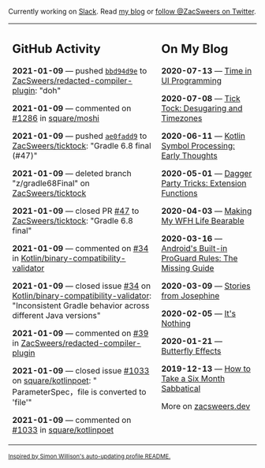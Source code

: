 Currently working on [Slack](https://slack.com/). Read [my blog](https://zacsweers.dev/) or [follow @ZacSweers on Twitter](https://twitter.com/ZacSweers).

<table><tr><td valign="top" width="60%">

## GitHub Activity
<!-- githubActivity starts -->
**2021-01-09** — pushed [`bbd94d9e`](https://github.com/ZacSweers/redacted-compiler-plugin/commit/bbd94d9e754262b77041546cdb3ff8ae0f395f4e) to [ZacSweers/redacted-compiler-plugin](https://api.github.com/repos/ZacSweers/redacted-compiler-plugin): "doh"

**2021-01-09** — commented on [#1286](https://github.com/square/moshi/pull/1286#issuecomment-757360062) in [square/moshi](https://api.github.com/repos/square/moshi)

**2021-01-09** — pushed [`ae0fadd9`](https://github.com/ZacSweers/ticktock/commit/ae0fadd956b63289c524a3ae3d2069deb718c751) to [ZacSweers/ticktock](https://api.github.com/repos/ZacSweers/ticktock): "Gradle 6.8 final (#47)"

**2021-01-09** — deleted branch "z/gradle68Final" on [ZacSweers/ticktock](https://api.github.com/repos/ZacSweers/ticktock)

**2021-01-09** — closed PR [#47](https://api.github.com/repos/ZacSweers/ticktock/pulls/47) to [ZacSweers/ticktock](https://api.github.com/repos/ZacSweers/ticktock): "Gradle 6.8 final"

**2021-01-09** — commented on [#34](https://github.com/Kotlin/binary-compatibility-validator/issues/34#issuecomment-757334795) in [Kotlin/binary-compatibility-validator](https://api.github.com/repos/Kotlin/binary-compatibility-validator)

**2021-01-09** — closed issue [#34](https://api.github.com/repos/Kotlin/binary-compatibility-validator/issues/34) on [Kotlin/binary-compatibility-validator](https://api.github.com/repos/Kotlin/binary-compatibility-validator): "Inconsistent Gradle behavior across different Java versions"

**2021-01-09** — commented on [#39](https://github.com/ZacSweers/redacted-compiler-plugin/pull/39#issuecomment-757334750) in [ZacSweers/redacted-compiler-plugin](https://api.github.com/repos/ZacSweers/redacted-compiler-plugin)

**2021-01-09** — closed issue [#1033](https://api.github.com/repos/square/kotlinpoet/issues/1033) on [square/kotlinpoet](https://api.github.com/repos/square/kotlinpoet): " ParameterSpec，file is converted to 'file'"

**2021-01-09** — commented on [#1033](https://github.com/square/kotlinpoet/issues/1033#issuecomment-757334475) in [square/kotlinpoet](https://api.github.com/repos/square/kotlinpoet)
<!-- githubActivity ends -->
</td><td valign="top" width="40%">

## On My Blog
<!-- blog starts -->
**2020-07-13** — [Time in UI Programming](https://www.zacsweers.dev/time-in-ui/)

**2020-07-08** — [Tick Tock: Desugaring and Timezones](https://www.zacsweers.dev/ticktock-desugaring-timezones/)

**2020-06-11** — [Kotlin Symbol Processing: Early Thoughts](https://www.zacsweers.dev/kotlin-symbol-processor-early-thoughts/)

**2020-05-01** — [Dagger Party Tricks: Extension Functions](https://www.zacsweers.dev/dagger-party-tricks-extension-functions/)

**2020-04-03** — [Making My WFH Life Bearable](https://www.zacsweers.dev/making-wfh-life-bearable/)

**2020-03-16** — [Android's Built-in ProGuard Rules: The Missing Guide](https://www.zacsweers.dev/android-proguard-rules/)

**2020-03-09** — [Stories from Josephine](https://www.zacsweers.dev/stories-from-josephine/)

**2020-02-05** — [It's Nothing](https://www.zacsweers.dev/its-nothing/)

**2020-01-21** — [Butterfly Effects](https://www.zacsweers.dev/butterfly-effects/)

**2019-12-13** — [How to Take a Six Month Sabbatical](https://www.zacsweers.dev/how-to-take-a-six-month-sabbatical/)
<!-- blog ends -->
More on [zacsweers.dev](https://zacsweers.dev/)
</td></tr></table>

<sub><a href="https://simonwillison.net/2020/Jul/10/self-updating-profile-readme/">Inspired by Simon Willison's auto-updating profile README.</a></sub>